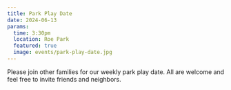 ```yaml
---
title: Park Play Date
date: 2024-06-13
params:
  time: 3:30pm
  location: Roe Park
  featured: true
  image: events/park-play-date.jpg
---
```


Please join other families for our weekly park play date. All are welcome and feel free to invite friends and neighbors.
